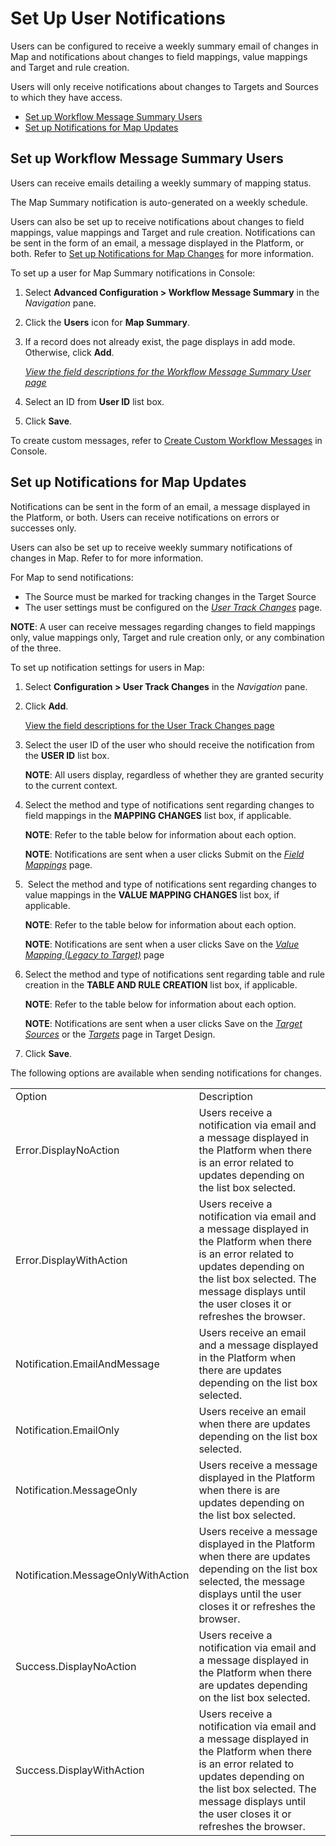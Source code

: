 # Set Up User Notifications

Users can be configured to receive a weekly summary email of changes in
Map and notifications about changes to field mappings, value mappings
and Target and rule creation.  

Users will only receive notifications about changes to Targets and
Sources to which they have access.

  - [Set up Workflow Message Summary
    Users](#Set_up_Workflow_Message_Summary_Users)
  - [Set up Notifications for Map
    Updates](#Set_up_Notifications_for_Map_Updates)

## <span id="Set_up_Workflow_Message_Summary_Users"></span>Set up Workflow Message Summary Users

Users can receive emails detailing a weekly summary of mapping status.

The Map Summary notification is auto-generated on a weekly schedule.

Users can also be set up to receive notifications about changes to field
mappings, value mappings and Target and rule creation. Notifications can
be sent in the form of an email, a message displayed in the Platform, or
both. Refer to [Set up Notifications for Map
Changes](#Set_up_Notifications_for_Map_Updates) for more information.

To set up a user for Map Summary notifications in Console:

1.  Select **Advanced Configuration \> Workflow Message Summary** in the
    *Navigation* pane.

2.  Click the **Users** icon for **Map Summary**.

3.  If a record does not already exist, the page displays in add mode.
    Otherwise, click **Add**.
    
    [*View the field descriptions for the Workflow Message Summary User
    page*](../../Console/Page_Desc/WorkFlow_Message_Summary_User.htm)

4.  Select an ID from **User ID** list box.

5.  Click **Save**.

To create custom messages, refer to [Create Custom Workflow
Messages](../../Console/Use_Cases/Create_Custom_Workflow_Messages.htm)
in
Console.

## <span id="Set_up_Notifications_for_Map_Updates"></span>Set up Notifications for Map Updates

Notifications can be sent in the form of an email, a message displayed
in the Platform, or both. Users can receive notifications on errors or
successes only.

Users can also be set up to receive weekly summary notifications of
changes in Map. Refer to for more information.

For Map to send notifications:

  - The Source must be marked for tracking changes in the Target Source
  - The user settings must be configured on the *[User Track
    Changes](../Page_Desc/User_Track_Changes.htm)* page.

**NOTE**: A user can receive messages regarding changes to field
mappings only, value mappings only, Target and rule creation only, or
any combination of the three.

To set up notification settings for users in Map:

1.  Select **Configuration \> User Track Changes** in the *Navigation*
    pane.

2.  Click **Add**.
    
    [View the field descriptions for the User Track Changes
    page](../Page_Desc/User_Track_Changes.htm)

3.  Select the user ID of the user who should receive the notification
    from the **USER ID** list box.
    
    **NOTE**: All users display, regardless of whether they are granted
    security to the current context.

4.  Select the method and type of notifications sent regarding changes
    to field mappings in the **MAPPING CHANGES** list box, if
    applicable.
    
    **NOTE**: Refer to the table below for information about each
    option.
    
    **NOTE**: Notifications are sent when a user clicks Submit on the
    *[Field Mappings](../Page_Desc/Field_Mappings_H.htm)* page.

5.   Select the method and type of notifications sent regarding changes
    to value mappings in the **VALUE MAPPING CHANGES** list box, if
    applicable.
    
    **NOTE**: Refer to the table below for information about each
    option.
    
    **NOTE**: Notifications are sent when a user clicks Save on the
    *[Value Mapping (Legacy to
    Target)](../Page_Desc/Value_Mapping_Legacy_to_Target_H.htm)* page

6.  Select the method and type of notifications sent regarding table and
    rule creation in the **TABLE AND RULE CREATION** list box, if
    applicable.
    
    **NOTE**: Refer to the table below for information about each
    option.
    
    **NOTE**: Notifications are sent when a user clicks Save on the
    *[Target
    Sources](../../Design/Page_Desc/Target_Sources_H_Design.htm)* or the
    *[Targets](../../Design/Page_Desc/Targets_H_Design.htm)* page in
    Target Design.

7.  Click **Save**.

The following options are available when sending notifications for
changes.

|                                    |                                                                                                                                                                                                                                      |
| ---------------------------------- | ------------------------------------------------------------------------------------------------------------------------------------------------------------------------------------------------------------------------------------ |
| Option                             | Description                                                                                                                                                                                                                          |
| Error.DisplayNoAction              | Users receive a notification via email and a message displayed in the Platform when there is an error related to updates depending on the list box selected.                                                                         |
| Error.DisplayWithAction            | Users receive a notification via email and a message displayed in the Platform when there is an error related to updates depending on the list box selected. The message displays until the user closes it or refreshes the browser. |
| Notification.EmailAndMessage       | Users receive an email and a message displayed in the Platform when there are updates depending on the list box selected.                                                                                                            |
| Notification.EmailOnly             | Users receive an email when there are updates depending on the list box selected.                                                                                                                                                    |
| Notification.MessageOnly           | Users receive a message displayed in the Platform when there is are updates depending on the list box selected.                                                                                                                      |
| Notification.MessageOnlyWithAction | Users receive a message displayed in the Platform when there are updates depending on the list box selected, the message displays until the user closes it or refreshes the browser.                                                 |
| Success.DisplayNoAction            | Users receive a notification via email and a message displayed in the Platform when there are updates depending on the list box selected.                                                                                            |
| Success.DisplayWithAction          | Users receive a notification via email and a message displayed in the Platform when there is an error related to updates depending on the list box selected. The message displays until the user closes it or refreshes the browser. |
